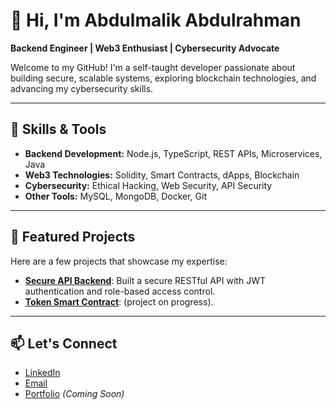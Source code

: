 # 👋 Hi, I'm Abdulmalik Abdulrahman  
**Backend Engineer | Web3 Enthusiast | Cybersecurity Advocate**  

Welcome to my GitHub! I'm a self-taught developer passionate about building secure, scalable systems, exploring blockchain technologies, and advancing my cybersecurity skills.  

---

## 🚀 Skills & Tools  
- **Backend Development:** Node.js, TypeScript, REST APIs, Microservices, Java  
- **Web3 Technologies:** Solidity, Smart Contracts, dApps, Blockchain  
- **Cybersecurity:** Ethical Hacking, Web Security, API Security  
- **Other Tools:** MySQL, MongoDB, Docker, Git  

---

## 📂 Featured Projects  
Here are a few projects that showcase my expertise:  

- [**Secure API Backend**](#): Built a secure RESTful API with JWT authentication and role-based access control.  
- [**Token Smart Contract**](#): (project on progress).

---

## 📫 Let's Connect  
- [LinkedIn](https://linkedin.com/in/iamprolific1)  
- [Email](mailto:abdulmalikabdulrahman76@gmail.com)  
- [Portfolio](#) *(Coming Soon)*  
